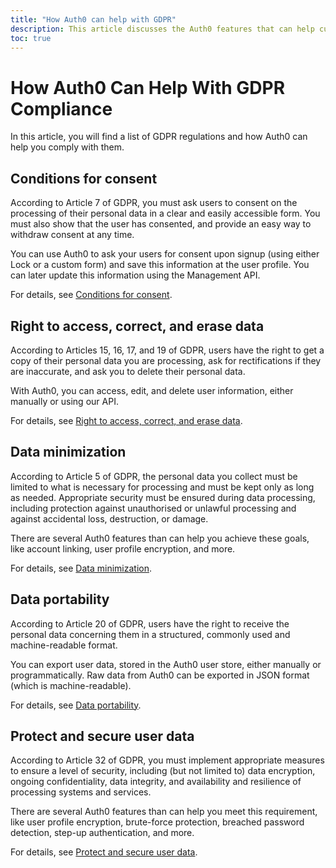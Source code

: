 ```yaml
---
title: "How Auth0 can help with GDPR"
description: This article discusses the Auth0 features that can help customers comply with GDPR requirements
toc: true
---
```

# How Auth0 Can Help With GDPR Compliance

In this article, you will find a list of GDPR regulations and how Auth0 can help you comply with them.

## Conditions for consent

According to Article 7 of GDPR, you must ask users to consent on the processing of their personal data in a clear and easily accessible form. You must also show that the user has consented, and provide an easy way to withdraw consent at any time. 

You can use Auth0 to ask your users for consent upon signup (using either Lock or a custom form) and save this information at the user profile. You can later update this information using the Management API.

For details, see [Conditions for consent](/compliance/gdpr/features-aiding-compliance/user-consent).

## Right to access, correct, and erase data

According to Articles 15, 16, 17, and 19 of GDPR, users have the right to get a copy of their personal data you are processing, ask for rectifications if they are inaccurate, and ask you to delete their personal data. 

With Auth0, you can access, edit, and delete user information, either manually or using our API. 

For details, see [Right to access, correct, and erase data](/compliance/gdpr/features-aiding-compliance/right-to-access-data).

## Data minimization

According to Article 5 of GDPR, the personal data you collect must be limited to what is necessary for processing and must be kept only as long as needed. Appropriate security must be ensured during data processing, including protection against unauthorised or unlawful processing and against accidental loss, destruction, or damage.

There are several Auth0 features than can help you achieve these goals, like account linking, user profile encryption, and more.

For details, see [Data minimization](/compliance/gdpr/features-aiding-compliance/data-minimization).

## Data portability

According to Article 20 of GDPR, users have the right to receive the personal data concerning them in a structured, commonly used and machine-readable format. 

You can export user data, stored in the Auth0 user store, either manually or programmatically. Raw data from Auth0 can be exported in JSON format (which is machine-readable). 

For details, see [Data portability](/compliance/gdpr/features-aiding-compliance/data-portability).

## Protect and secure user data

According to Article 32 of GDPR, you must implement appropriate measures to ensure a level of security, including  (but not limited to) data encryption, ongoing confidentiality, data integrity, and availability and resilience of processing systems and services. 

There are several Auth0 features than can help you meet this requirement, like user profile encryption, brute-force protection, breached password detection, step-up authentication, and more. 

For details, see [Protect and secure user data](/compliance/gdpr/features-aiding-compliance/protect-user-data).